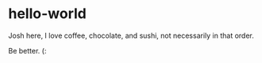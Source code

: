 # hello-world

Josh here, I love coffee, chocolate, and sushi, not necessarily in that order.


Be better. 
(:

